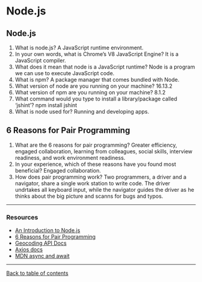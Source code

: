 # Node.js

## Node.js

1. What is node.js?  A JavaScript runtime environment.
2. In your own words, what is Chrome’s V8 JavaScript Engine?   It is a JavaScript compiler.
3. What does it mean that node is a JavaScript runtime?  Node is a program we can use to execute JavaScript code.
4. What is npm?  A package manager that comes bundled with Node.
5. What version of node are you running on your machine?  16.13.2
6. What version of npm are you running on your machine?  8.1.2
7. What command would you type to install a library/package called ‘jshint’?  npm install jshint
8. What is node used for?  Running and developing apps.


## 6 Reasons for Pair Programming

1. What are the 6 reasons for pair programming?  Greater efficiency, engaged collaboration, learning from colleagues, social skills, interview readiness, and work environment readiness.
2. In your experience, which of these reasons have you found most beneficial?  Engaged collaboration.
3. How does pair programming work?  Two programmers, a driver and a navigator, share a single work station to write code.  The driver undrtakes all keyboard input, while the navigator guides the driver as he thinks about the big picture and scanns for bugs and typos.

---

### Resources

- [An Introduction to Node.js](https://www.sitepoint.com/an-introduction-to-node-js)
- [6 Reasons for Pair Programming](https://www.codefellows.org/blog/6-reasons-for-pair-programming/)
- [Geocoding API Docs](https://locationiq.com/)
- [Axios docs](https://www.npmjs.com/package/axios)
- [MDN async and await](https://developer.mozilla.org/en-US/docs/Learn/JavaScript/Asynchronous/Async_await)

---

[Back to table of contents](../README.md)